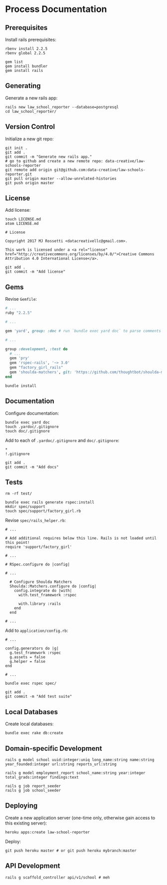 # Process Documentation

## Prerequisites

Install rails prerequisites:

```shell
rbenv install 2.2.5
rbenv global 2.2.5
```

```shell
gem list
gem install bundler
gem install rails
```


## Generating

Generate a new rails app:

```shell
rails new law_school_reporter --database=postgresql
cd law_school_reporter/
```


## Version Control

Initialize a new git repo:

```shell
git init .
git add .
git commit -m "Generate new rails app."
# go to github and create a new remote repo: data-creative/law-schools-reporter
git remote add origin git@github.com:data-creative/law-schools-reporter.git
git pull origin master --allow-unrelated-histories
git push origin master
```


## License



Add license:

```shell
touch LICENSE.md
atom LICENSE.md
```

    # License

    Copyright 2017 MJ Rossetti <datacreativellc@gmail.com>.

    This work is licensed under a <a rel="license" href="http://creativecommons.org/licenses/by/4.0/">Creative Commons Attribution 4.0 International License</a>.


```shell
git add .
git commit -m "Add license"
```




## Gems

Revise `Gemfile`:

```rb
# ...
ruby "2.2.5"

# ...

gem 'yard', group: :doc # run `bundle exec yard doc` to parse comments and/or `bundle exec yard server` to view documentation at *localhost:8808*

# ...

group :development, :test do
  # ...
  gem 'pry'
  gem 'rspec-rails', '~> 3.0'
  gem "factory_girl_rails"
  gem 'shoulda-matchers', git: 'https://github.com/thoughtbot/shoulda-matchers.git', branch: 'rails-5'
end
```

```shell
bundle install
```

## Documentation


Configure documentation:

```shell
bundle exec yard doc
touch .yardoc/.gitignore
touch doc/.gitignore
```

Add to each of `.yardoc/.gitignore` and `doc/.gitignore`:

    *
    !.gitignore


```shell
git add .
git commit -m "Add docs"
```

## Tests

```shell
rm -rf test/
```

```shell
bundle exec rails generate rspec:install
mkdir spec/support
touch spec/support/factory_girl.rb
```

Revise `spec/rails_helper.rb`:

    # ...

    # Add additional requires below this line. Rails is not loaded until this point!
    require 'support/factory_girl'

    # ...

    # RSpec.configure do |config|

    # ...

      # Configure Shoulda Matchers
      Shoulda::Matchers.configure do |config|
        config.integrate do |with|
          with.test_framework :rspec

          with.library :rails
        end
      end

    # ...


Add to `application/config.rb`:

    # ...

    config.generators do |g|
      g.test_framework :rspec
      g.assets = false
      g.helper = false
    end

    # ...


```shell
bundle exec rspec spec/
```

```shell
git add .
git commit -m "Add test suite"
```








## Local Databases


Create local databases:

```shell
bundle exec rake db:create
```

## Domain-specific Development

```shell
rails g model school uuid:integer:uniq long_name:string name:string year_founded:integer url:string reports_url:string

rails g model employment_report school_name:string year:integer total_grads:integer findings:text
```

```shell
rails g job report_seeder
rails g job school_seeder
```

## Deploying

Create a new application server (one-time only, otherwise gain access to this existing server):

```shell
heroku apps:create law-school-reporter
```

Deploy:

```shell
git push heroku master # or git push heroku mybranch:master
```

## API Development

```shell
rails g scaffold_controller api/v1/school # meh
```
